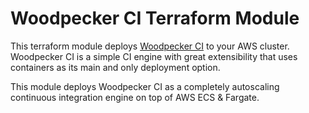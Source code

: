 # Woodpecker CI Terraform Module

This terraform module deploys [Woodpecker CI](https://www.woodpecker-ci.org)
to your AWS cluster. Woodpecker CI is a simple CI engine with great
extensibility that uses containers as its main and only deployment option.

This module deploys Woodpecker CI as a completely autoscaling continuous
integration engine on top of AWS ECS & Fargate.
